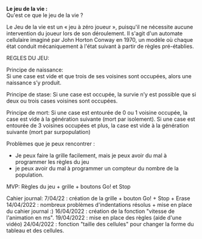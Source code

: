 **Le jeu de la vie :**  
Qu'est ce que le jeu de la vie ?  

Le Jeu de la vie est un « jeu à zéro joueur », puisqu'il ne nécessite aucune intervention du joueur lors de son déroulement. 
Il s'agit d'un automate cellulaire imaginé par John Horton Conway en 1970, un modèle où chaque état conduit mécaniquement à l'état suivant à partir de règles pré-établies.  

REGLES DU JEU:  

Principe de naissance:  
Si une case est vide et que trois de ses voisines sont occupées, alors une naissance s’y
produit.

Principe de stase:
Si une case est occupée, la survie n’y est possible que si deux ou trois cases voisines sont
occupées.

Principe de mort:
Si une case est entourée de 0 ou 1 voisine occupée, la case est vide à la génération suivante
(mort par isolement).
Si une case est entourée de 3 voisines occupées et plus, la case est vide à la génération
suivante (mort par surpopulation)

Problèmes que je peux rencontrer :
- Je peux faire la grille facilement, mais je peux avoir du mal à programmer les règles du jeu
- je peux avoir du mal à programmer un compteur du nombre de la population.


MVP: Règles du jeu + grille + boutons Go! et Stop

Cahier journal:
7/04/22 : création de la grille + bouton Go! + Stop + Erase
14/04/2022 : nombreux problèmes d'indentations résolus + mise en place du cahier journal :)
16/04/2022 : création de la fonction "vitesse de l'animation en ms".
19/04/2022 : mise en place des règles (aide d'une vidéo)
24/04/2022 : fonction "taille des cellules" pour changer la forme du tableau et des cellules.

